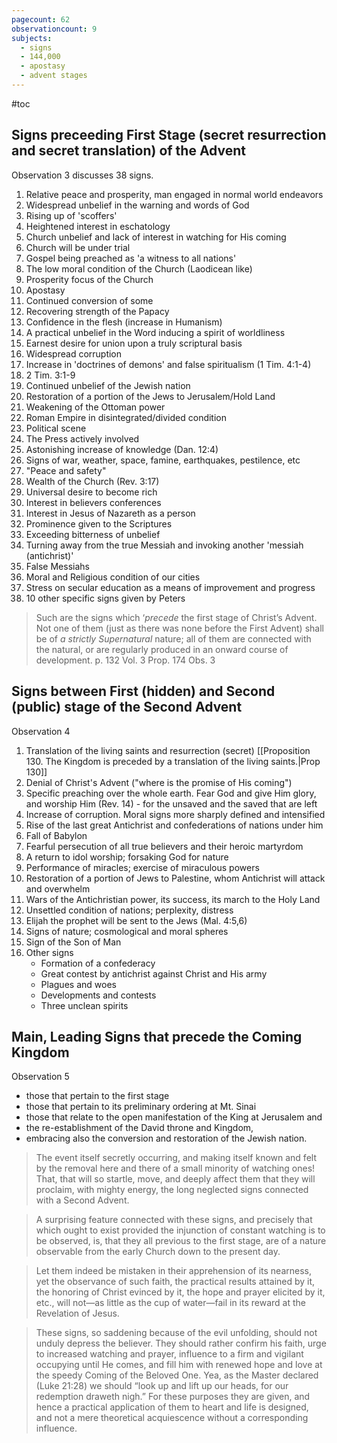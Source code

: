 ```yaml
---
pagecount: 62
observationcount: 9
subjects:
  - signs
  - 144,000
  - apostasy
  - advent stages
---
```

#toc

## Signs preceeding First Stage (secret resurrection and secret translation) of the Advent

Observation 3 discusses 38 signs. 

1. Relative peace and prosperity, man engaged in normal world endeavors
2. Widespread unbelief in the warning and words of God
3. Rising up of 'scoffers'
4. Heightened interest in eschatology
5. Church unbelief and lack of interest in watching for His coming
6. Church will be under trial
7. Gospel being preached as 'a witness to all nations'
8.  The low moral condition of the Church (Laodicean like)
9. Prosperity focus of the Church
10. Apostasy
11. Continued conversion of some
12. Recovering strength of the Papacy
13. Confidence in the flesh (increase in Humanism)
14. A practical unbelief in the Word inducing a spirit of worldliness
15. Earnest desire for union upon a truly scriptural basis
16. Widespread corruption
17. Increase in 'doctrines of demons' and false spiritualism (1 Tim. 4:1-4)
18. 2 Tim. 3:1-9
19. Continued unbelief of the Jewish nation
20. Restoration of a portion of the Jews to Jerusalem/Hold Land
21. Weakening of the Ottoman power
22. Roman Empire in disintegrated/divided condition
23. Political scene
24. The Press actively involved
25. Astonishing increase of knowledge (Dan. 12:4)
26. Signs of war, weather, space, famine, earthquakes, pestilence, etc
27. "Peace and safety"
28. Wealth of the Church (Rev. 3:17)
29. Universal desire to become rich
30. Interest in believers conferences
31. Interest in Jesus of Nazareth as a person
32. Prominence given to the Scriptures
33. Exceeding bitterness of unbelief
34. Turning away from the true Messiah and invoking another 'messiah (antichrist)'
35. False Messiahs
36. Moral and Religious condition of our cities
37. Stress on secular education as a means of improvement and progress
38. 10 other specific signs given by Peters

>Such are the signs which ‘*precede* the first stage of Christ’s Advent. Not one of them (just as there was none before the First Advent) shall be of *a strictly Supernatural* nature; all of them are connected with the natural, or are regularly produced in an onward course of development.
>p. 132 Vol. 3 Prop. 174 Obs. 3


## Signs between First (hidden) and Second (public) stage of the Second Advent

Observation 4

1. Translation of the living saints and resurrection (secret) [[Proposition 130. The Kingdom is preceded by a translation of the living saints.|Prop 130]] 
2. Denial of Christ's Advent ("where is the promise of His coming")
3. Specific preaching over the whole earth. Fear God and give Him glory, and worship Him (Rev. 14) - for the unsaved and the saved that are left
4. Increase of corruption. Moral signs more sharply defined and intensified
5. Rise of the last great Antichrist and confederations of nations under him
6. Fall of Babylon
7. Fearful persecution of all true believers and their heroic martyrdom
8. A return to idol worship; forsaking God for nature
9. Performance of miracles; exercise of miraculous powers
10. Restoration of a portion of Jews to Palestine, whom Antichrist will attack and overwhelm
11. Wars of the Antichristian power, its success, its march to the Holy Land
12. Unsettled condition of nations; perplexity, distress
13. Elijah the prophet will be sent to the Jews (Mal. 4:5,6)
14. Signs of nature; cosmological and moral spheres
15. Sign of the Son of Man
16. Other signs
	- Formation of a confederacy
	- Great contest by antichrist against Christ and His army
	- Plagues and woes
	- Developments and contests
	- Three unclean spirits
## Main, Leading Signs that precede the Coming Kingdom 

Observation 5

- those that pertain to the first stage
- those that pertain to its preliminary ordering at Mt. Sinai
- those that relate to the open manifestation of the King at Jerusalem and 
- the re-establishment of the David throne and Kingdom, 
- embracing also the conversion and restoration of the Jewish nation. 

>The event itself secretly occurring, and making itself known and felt by the removal here and there of a small minority of watching ones! That, that will so startle, move, and deeply affect them that they will proclaim, with mighty energy, the long neglected signs connected with a Second Advent.

>A surprising feature connected with these signs, and precisely that which ought to exist provided the injunction of constant watching is to be observed, is, that they all previous to the first stage, are of a nature observable from the early Church down to the present day.

>Let them indeed be mistaken in their apprehension of its nearness, yet the observance of such faith, the practical results attained by it, the honoring of Christ evinced by it, the hope and prayer elicited by it, etc., will not—as little as the cup of water—fail in its reward at the Revelation of Jesus.

>These signs, so saddening because of the evil unfolding, should not unduly depress the believer. They should rather confirm his faith, urge to increased watching and prayer, influence to a firm and vigilant occupying until He comes, and fill him with renewed hope and love at the speedy Coming of the Beloved One. Yea, as the Master declared (Luke 21:28) we should “look up and lift up our heads, for our redemption draweth nigh.” For these purposes they are given, and hence a practical application of them to heart and life is designed, and not a mere theoretical acquiescence without a corresponding influence.








